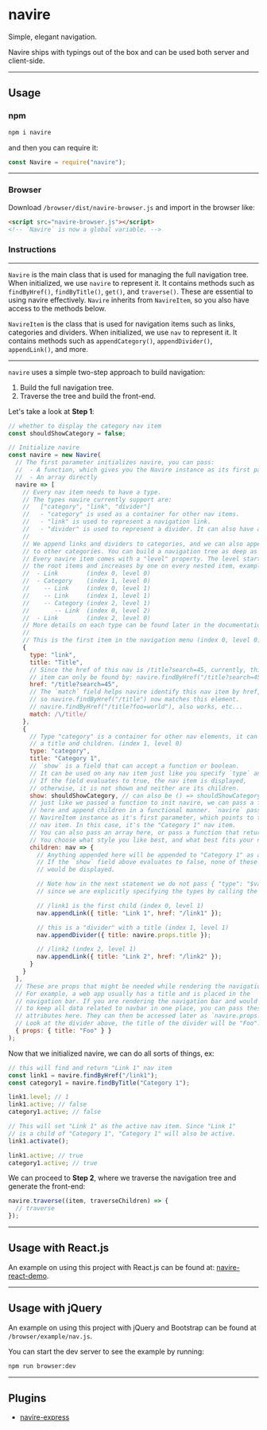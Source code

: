 # navire

Simple, elegant navigation.

Navire ships with typings out of the box and can be used both server and client-side.

---

## Usage

### npm

```bash
npm i navire
```

and then you can require it:

```javascript
const Navire = require("navire");
```

---

### Browser

Download `/browser/dist/navire-browser.js` and import in the browser like:

```html
<script src="navire-browser.js"></script>
<!-- `Navire` is now a global variable. -->
```

### Instructions

---

`Navire` is the main class that is used for managing the full navigation tree. When initialized, we use `navire` to represent it. It contains methods such as `findByHref()`, `findByTitle()`, `get()`, and `traverse()`. These are essential to using navire effectively. `Navire` inherits from `NavireItem`, so you also have access to the methods below.

`NavireItem` is the class that is used for navigation items such as links, categories and dividers. When initialized, we use `nav` to represent it. It contains methods such as `appendCategory()`, `appendDivider()`, `appendLink()`, and more.

---

`navire` uses a simple two-step approach to build navigation:

1. Build the full navigation tree.
2. Traverse the tree and build the front-end.

Let's take a look at **Step 1**:

```javascript
// whether to display the category nav item
const shouldShowCategory = false;

// Initialize navire
const navire = new Navire(
  // The first parameter initializes navire, you can pass:
  //  - A function, which gives you the Navire instance as its first parameter
  //  - An array directly
  navire => [
    // Every nav item needs to have a type.
    // The types navire currently support are:
    //   ["category", "link", "divider"]
    //   - "category" is used as a container for other nav items.
    //   - "link" is used to represent a navigation link.
    //   - "divider" is used to represent a divider. It can also have a title.
    //
    // We append links and dividers to categories, and we can also append categories
    // to other categories. You can build a navigation tree as deep as you want.
    // Every navire item comes with a "level" property. The level starts at 0 for
    // the root items and increases by one on every nested item, example:
    //  - Link        (index 0, level 0)
    //  - Category    (index 1, level 0)
    //    -- Link     (index 0, level 1)
    //    -- Link     (index 1, level 1)
    //    -- Category (index 2, level 1)
    //       -- Link  (index 0, level 2)
    //  - Link        (index 2, level 0)
    // More details on each type can be found later in the documentation.
    //
    // This is the first item in the navigation menu (index 0, level 0)
    {
      type: "link",
      title: "Title",
      // Since the href of this nav is /title?search=45, currently, this
      // item can only be found by: navire.findByHref("/title?search=45").
      href: "/title?search=45",
      // The `match` field helps navire identify this nav item by href,
      // so navire.findByHref("/title") now matches this element.
      // navire.findByHref("/title?foo=world"), also works, etc...
      match: /\/title/
    },
    {
      // Type "category" is a container for other nav elements, it can have
      // a title and children. (index 1, level 0)
      type: "category",
      title: "Category 1",
      // `show` is a field that can accept a function or boolean.
      // It can be used on any nav item just like you specify `type` and `title`.
      // If the field evaluates to true, the nav item is displayed,
      // otherwise, it is not shown and neither are its children.
      show: shouldShowCategory, // can also be () => shouldShowCategory
      // just like we passed a function to init navire, we can pass a function
      // here and append children in a functional manner. `navire` passes a
      // NavireItem instance as it's first parameter, which points to the current
      // nav item. In this case, it's the "Category 1" nav item.
      // You can also pass an array here, or pass a function that returns an array.
      // You choose what style you like best, and what best fits your needs.
      children: nav => {
        // Anything appended here will be appended to "Category 1" as a child.
        // If the `show` field above evaluates to false, none of these items
        // would be displayed.

        // Note how in the next statement we do not pass { "type": "$value" },
        // since we are explicitly specifying the types by calling the methods.

        // /link1 is the first child (index 0, level 1)
        nav.appendLink({ title: "Link 1", href: "/link1" });

        // this is a "divider" with a title (index 1, level 1)
        nav.appendDivider({ title: navire.props.title });

        // /link2 (index 2, level 1)
        nav.appendLink({ title: "Link 2", href: "/link2" });
      }
    }
  ],
  // These are props that might be needed while rendering the navigation
  // For example, a web app usually has a title and is placed in the
  // navigation bar. If you are rendering the navigation bar and would like
  // to keep all data related to navbar in one place, you can pass these
  // attributes here. They can then be accessed later as `navire.props.field`.
  // Look at the divider above, the title of the divider will be "Foo".
  { props: { title: "Foo" } }
);
```

Now that we initialized navire, we can do all sorts of things, ex:

```javascript
// this will find and return "Link 1" nav item
const link1 = navire.findByHref("/link1");
const category1 = navire.findByTitle("Category 1");

link1.level; // 1
link1.active; // false
category1.active; // false

// This will set "Link 1" as the active nav item. Since "Link 1"
// is a child of "Category 1", "Category 1" will also be active.
link1.activate();

link1.active; // true
category1.active; // true
```

We can proceed to **Step 2**, where we traverse the navigation tree and generate the front-end:

```javascript
navire.traverse((item, traverseChildren) => {
  // traverse
});
```

---

## Usage with React.js

An example on using this project with React.js can be found at: [navire-react-demo](https://github.com/claude-abounegm/navire-react-demo).

---

## Usage with jQuery

An example on using this project with jQuery and Bootstrap can be found at `/browser/example/nav.js`.

You can start the dev server to see the example by running:

```bash
npm run browser:dev
```

---

## Plugins

- [navire-express](https://github.com/claude-abounegm/navire-express)
